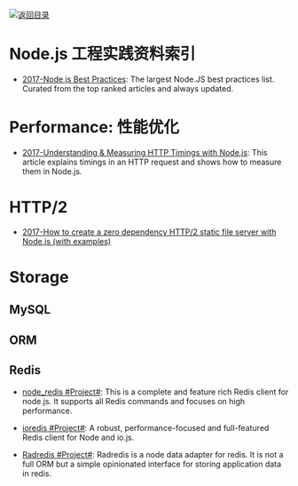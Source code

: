 [![返回目录](https://parg.co/UGo)](https://parg.co/b4z) 

# Node.js 工程实践资料索引

- [2017-Node.js Best Practices](https://github.com/i0natan/nodebestpractices): The largest Node.JS best practices list. Curated from the top ranked articles and always updated.

# Performance: 性能优化

- [2017-Understanding & Measuring HTTP Timings with Node.js](https://blog.risingstack.com/measuring-http-timings-node-js/): This article explains timings in an HTTP request and shows how to measure them in Node.js.

# HTTP/2

- [2017-How to create a zero dependency HTTP/2 static file server with Node.js (with examples)](https://parg.co/UKq)

# Storage

## MySQL

## ORM

## Redis

- [node_redis #Project#](https://github.com/NodeRedis/node_redis): 
This is a complete and feature rich Redis client for node.js. It supports all Redis commands and focuses on high performance.

- [ioredis #Project#](https://github.com/luin/ioredis): A robust, performance-focused and full-featured Redis client for Node and io.js.

- [Radredis #Project#](https://github.com/bustle/radredis): 
Radredis is a node data adapter for redis. It is not a full ORM but a simple opinionated interface for storing application data in redis.
